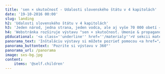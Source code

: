 ```yaml
---
title: 'sen × skutočnosť - Udalosti slovenského štátu v 4 kapitolách'
date: '19-10-2016 00:00'
slug: landing
h2: 'Udalosti slovenského štátu v 4 kapitolách'
h3: 'Jeden národ, jedna strana, jeden vodca, ale aj vyše 70 000 obetí – obdobie rokov 1939 – 1945 patrí medzi najkomplikovanejšie obdobia slovenských dejín.'
h4: 'Webstránka rozširuje výstavu "sen × skutočnosť. Umenie & propaganda 1939 – 1945" o historické súvislosti a ilustruje ich obrazovým materiálom, zvukovými a audiovizuálnymi záznamami.'
pEducational: '<a class=''underline'' href=''/materialy''>V sekcii materiály</a> môžete nájsť pracovné listy pre študentov aj pedagógov, ktoré sa venujú vizuálnej kultúre a ideológii obdobia slovenského štátu.'
panorama_text: 'Inštaláciu výstavy si môžete pozrieť pomocou <a href="/panorama" target="_blank" class="underline underline-hover">360° panorám</a>. Kliknutím na dielo v panoráme zobrazíte jeho profil na <a href="https://www.webumenia.sk/" target="_blank" class="underline underline-hover">Webe umenia</a> aj s funkciou zoom.'
panorama_buttontext: 'Pozrite si výstavu v 360°'
panorama_url: /panorama
image: sxs-bg.jpg
content:
    items: '@self.children'
---
```


